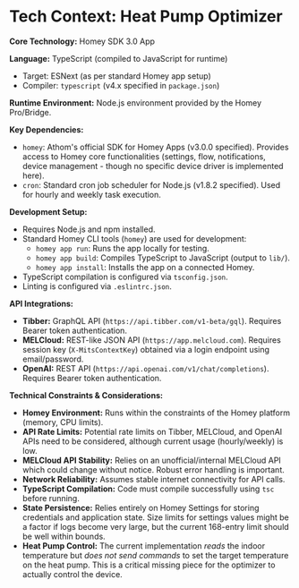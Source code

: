 # Tech Context: Heat Pump Optimizer

**Core Technology:** Homey SDK 3.0 App

**Language:** TypeScript (compiled to JavaScript for runtime)
*   Target: ESNext (as per standard Homey app setup)
*   Compiler: `typescript` (v4.x specified in `package.json`)

**Runtime Environment:** Node.js environment provided by the Homey Pro/Bridge.

**Key Dependencies:**
*   `homey`: Athom's official SDK for Homey Apps (v3.0.0 specified). Provides access to Homey core functionalities (settings, flow, notifications, device management - though no specific device driver is implemented here).
*   `cron`: Standard cron job scheduler for Node.js (v1.8.2 specified). Used for hourly and weekly task execution.

**Development Setup:**
*   Requires Node.js and npm installed.
*   Standard Homey CLI tools (`homey`) are used for development:
    *   `homey app run`: Runs the app locally for testing.
    *   `homey app build`: Compiles TypeScript to JavaScript (output to `lib/`).
    *   `homey app install`: Installs the app on a connected Homey.
*   TypeScript compilation is configured via `tsconfig.json`.
*   Linting is configured via `.eslintrc.json`.

**API Integrations:**
*   **Tibber:** GraphQL API (`https://api.tibber.com/v1-beta/gql`). Requires Bearer token authentication.
*   **MELCloud:** REST-like JSON API (`https://app.melcloud.com`). Requires session key (`X-MitsContextKey`) obtained via a login endpoint using email/password.
*   **OpenAI:** REST API (`https://api.openai.com/v1/chat/completions`). Requires Bearer token authentication.

**Technical Constraints & Considerations:**
*   **Homey Environment:** Runs within the constraints of the Homey platform (memory, CPU limits).
*   **API Rate Limits:** Potential rate limits on Tibber, MELCloud, and OpenAI APIs need to be considered, although current usage (hourly/weekly) is low.
*   **MELCloud API Stability:** Relies on an unofficial/internal MELCloud API which could change without notice. Robust error handling is important.
*   **Network Reliability:** Assumes stable internet connectivity for API calls.
*   **TypeScript Compilation:** Code must compile successfully using `tsc` before running.
*   **State Persistence:** Relies entirely on Homey Settings for storing credentials and application state. Size limits for settings values might be a factor if logs become very large, but the current 168-entry limit should be well within bounds.
*   **Heat Pump Control:** The current implementation *reads* the indoor temperature but *does not send commands* to set the target temperature on the heat pump. This is a critical missing piece for the optimizer to actually control the device.
